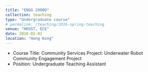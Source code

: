 ```yaml
---
title: "ENGG 2900D"
collection: teaching
type: "Undergraduate course"
# permalink: /teaching/2016-spring-teaching
venue: "HKUST, ECE"
date: 2016-02-01
location: "Hong Kong"
---
```


* Course Title: Community Services Project: Underwater Robot Community Engagement Project
* Position: Undergraduate Teaching Assistant
